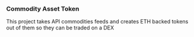 ### Commodity Asset Token 

This project takes API commodities feeds and creates ETH backed tokens out of them so they can be traded on a DEX

